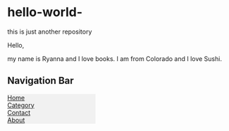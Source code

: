 # hello-world-
this is just another repository

Hello, 

my name is Ryanna and I love books. 
I am from Colorado and I love Sushi.


<!DOCTYPE html>
<html>
<head>
<style>
ul {
    list-style-type: none;
    margin: 0;
    padding: 0;
    width: 200px;
    background-color: #f1f1f1;
}

li a {
    display: block;
    color: #000;
    padding: 8px 16px;
    text-decoration: none;
}

/* Change the link color on hover */
li a:hover {
    background-color: #555;
    color: white;
}
</style>
</head>
<body>

<h2>Navigation Bar</h2>

<ul>
  <li><a href="#home">Home</a></li>
  <li><a href="#category">Category</a></li>
  <li><a href="#contact">Contact</a></li>
  <li><a href="#about">About</a></li>
</ul>

</body>
</html>

